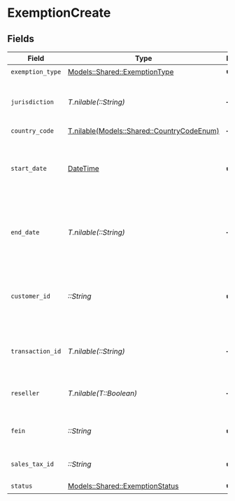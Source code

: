 # ExemptionCreate


## Fields

| Field                                                                                | Type                                                                                 | Required                                                                             | Description                                                                          |
| ------------------------------------------------------------------------------------ | ------------------------------------------------------------------------------------ | ------------------------------------------------------------------------------------ | ------------------------------------------------------------------------------------ |
| `exemption_type`                                                                     | [Models::Shared::ExemptionType](../../models/shared/exemptiontype.md)                | :heavy_check_mark:                                                                   | N/A                                                                                  |
| `jurisdiction`                                                                       | *T.nilable(::String)*                                                                | :heavy_minus_sign:                                                                   | The jurisdiction identifier for the exemption                                        |
| `country_code`                                                                       | [T.nilable(Models::Shared::CountryCodeEnum)](../../models/shared/countrycodeenum.md) | :heavy_minus_sign:                                                                   | N/A                                                                                  |
| `start_date`                                                                         | [DateTime](https://ruby-doc.org/stdlib-2.6.1/libdoc/date/rdoc/DateTime.html)         | :heavy_check_mark:                                                                   | Start date for the exemption validity period (YYYY-MM-DD format)                     |
| `end_date`                                                                           | *T.nilable(::String)*                                                                | :heavy_minus_sign:                                                                   | End date for the exemption validity period (YYYY-MM-DD format)                       |
| `customer_id`                                                                        | *::String*                                                                           | :heavy_check_mark:                                                                   | Unique identifier for the customer associated with the exemption                     |
| `transaction_id`                                                                     | *T.nilable(::String)*                                                                | :heavy_minus_sign:                                                                   | Unique identifier for the transaction, if applicable                                 |
| `reseller`                                                                           | *T.nilable(T::Boolean)*                                                              | :heavy_minus_sign:                                                                   | Indicates whether the exemption is for a reseller                                    |
| `fein`                                                                               | *::String*                                                                           | :heavy_check_mark:                                                                   | Federal Employer Identification Number                                               |
| `sales_tax_id`                                                                       | *::String*                                                                           | :heavy_check_mark:                                                                   | Sales tax ID for the exemption                                                       |
| `status`                                                                             | [Models::Shared::ExemptionStatus](../../models/shared/exemptionstatus.md)            | :heavy_check_mark:                                                                   | N/A                                                                                  |